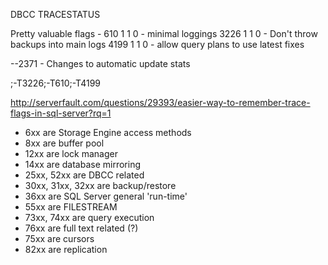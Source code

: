 DBCC TRACESTATUS

Pretty valuable flags - 
610     1     1     0  - minimal loggings
3226     1     1     0  - Don't throw backups into main logs
4199     1     1     0 -  allow query plans to use latest fixes

--2371 -  Changes to automatic update stats

;-T3226;-T610;-T4199



http://serverfault.com/questions/29393/easier-way-to-remember-trace-flags-in-sql-server?rq=1
   * 6xx are Storage Engine access methods
   * 8xx are buffer pool
   * 12xx are lock manager
   * 14xx are database mirroring
   * 25xx, 52xx are DBCC related
   * 30xx, 31xx, 32xx are backup/restore
   * 36xx are SQL Server general 'run-time'
   * 55xx are FILESTREAM
   * 73xx, 74xx are query execution
   * 76xx are full text related (?)
   * 75xx are cursors
   * 82xx are replication

